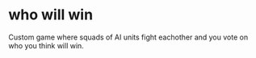# who will win
Custom game where squads of AI units fight eachother and you vote on who you think will win. 
